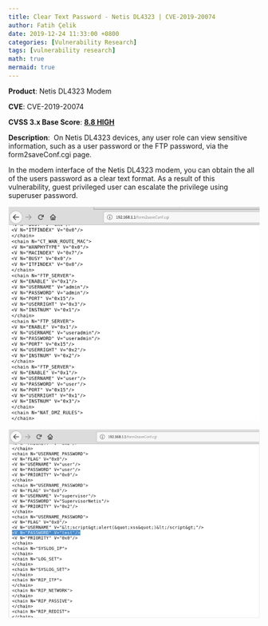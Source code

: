 ```yaml
---
title: Clear Text Password - Netis DL4323 | CVE-2019-20074
author: Fatih Çelik
date: 2019-12-24 11:33:00 +0800
categories: [Vulnerability Research]
tags: [vulnerability research]
math: true
mermaid: true
---
```


**Product**: Netis DL4323 Modem

**CVE**: CVE-2019-20074

**CVSS 3.x Base Score**: **[8.8 HIGH](https://nvd.nist.gov/vuln-metrics/cvss/v3-calculator?name=CVE-2019-20074&vector=AV:N/AC:L/PR:L/UI:N/S:U/C:H/I:H/A:H&version=3.1&source=NIST)**

**Description**:  On Netis DL4323 devices, any user role can view sensitive information, such as a user password or the FTP password, via the form2saveConf.cgi page. 

In the modem interface of the Netis DL4323 modem, you can obtain the all of the users password as a clear text format. As a result of this vulnerability, guest privileged user can escalate the privilege using superuser password.

![](/photos/netis-1.png)

![](/photos/netis-1-2.png)
